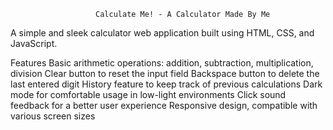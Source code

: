                        Calculate Me! - A Calculator Made By Me

A simple and sleek calculator web application built using HTML, CSS, and JavaScript.

Features
Basic arithmetic operations: addition, subtraction, multiplication, division
Clear button to reset the input field
Backspace button to delete the last entered digit
History feature to keep track of previous calculations
Dark mode for comfortable usage in low-light environments
Click sound feedback for a better user experience
Responsive design, compatible with various screen sizes
